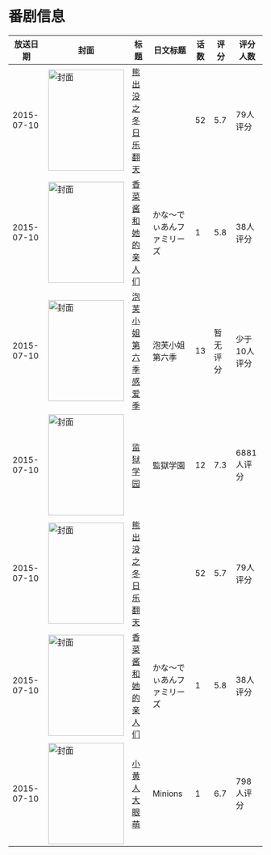 # 番剧信息

|放送日期|封面|标题|日文标题|话数|评分|评分人数|
|---|---|---|---|---|---|---|
|2015-07-10|<img src="https://lain.bgm.tv/pic/cover/c/06/36/367471_29Voz.jpg" alt="封面" style="width:150px;height:200px;object-fit:cover;">|[熊出没之冬日乐翻天](https://bangumi.tv/subject/367471)||52|5.7|79人评分|
|2015-07-10|<img src="https://lain.bgm.tv/pic/cover/c/cf/a7/133690_XYOsp.jpg" alt="封面" style="width:150px;height:200px;object-fit:cover;">|[香菜酱和她的亲人们](https://bangumi.tv/subject/133690)|かな～でぃあんファミリーズ|1|5.8|38人评分|
|2015-07-10|<img src="https://lain.bgm.tv/pic/cover/c/84/74/207416_7lUcM.jpg" alt="封面" style="width:150px;height:200px;object-fit:cover;">|[泡芙小姐 第六季 感爱季](https://bangumi.tv/subject/207416)|泡芙小姐 第六季|13|暂无评分|少于10人评分|
|2015-07-10|<img src="https://lain.bgm.tv/pic/cover/c/1c/0b/110048_JHz0j.jpg" alt="封面" style="width:150px;height:200px;object-fit:cover;">|[监狱学园](https://bangumi.tv/subject/110048)|監獄学園|12|7.3|6881人评分|
|2015-07-10|<img src="https://lain.bgm.tv/pic/cover/c/06/36/367471_29Voz.jpg" alt="封面" style="width:150px;height:200px;object-fit:cover;">|[熊出没之冬日乐翻天](https://bangumi.tv/subject/367471)||52|5.7|79人评分|
|2015-07-10|<img src="https://lain.bgm.tv/pic/cover/c/cf/a7/133690_XYOsp.jpg" alt="封面" style="width:150px;height:200px;object-fit:cover;">|[香菜酱和她的亲人们](https://bangumi.tv/subject/133690)|かな～でぃあんファミリーズ|1|5.8|38人评分|
|2015-07-10|<img src="https://lain.bgm.tv/pic/cover/c/0e/11/111359_Q1h14.jpg" alt="封面" style="width:150px;height:200px;object-fit:cover;">|[小黄人大眼萌](https://bangumi.tv/subject/111359)|Minions|1|6.7|798人评分|
